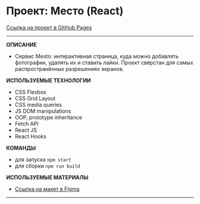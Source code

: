 # Проект: Место (React)

[Cсылка на проект в GitHub Pages](https://m4rkelus.github.io/mesto-react "ссылка на GitHub Pages")

---

**ОПИСАНИЕ**

- Сервис Mesto: интерактивная страница, куда можно добавлять фотографии, удалять их и ставить лайки. Проект свёрстан для самых распространённых разрешениях экранов.

**ИСПОЛЬЗУЕМЫЕ ТЕХНОЛОГИИ**

- CSS Flexbox
- CSS Grid Layout
- CSS media queries
- JS DOM manipulations
- OOP, prototype inheritance
- Fetch API
- React JS
- React Hooks

**КОМАНДЫ**

- для запуска `npm start`
- для сборки `npm run build`

**ИСПОЛЬЗУЕМЫЕ МАТЕРИАЛЫ**

- [Ссылка на макет в Figma](https://www.figma.com/file/2cn9N9jSkmxD84oJik7xL7/JavaScript.-Sprint-4?node-id=0%3A1)

---
